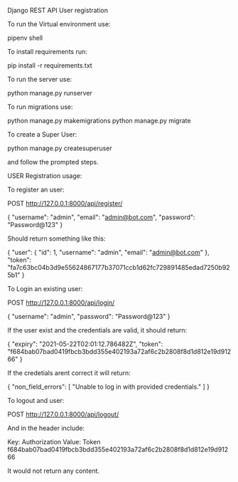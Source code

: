 Django REST API User registration

To run the Virtual environment use:

pipenv shell

To install requirements run:

pip install -r requirements.txt

To run the server use: 

python manage.py runserver

To run migrations use:

python manage.py makemigrations
python manage.py migrate


To create a Super User:

python manage.py createsuperuser

and follow the prompted steps.



USER Registration usage:

To register an user:


POST http://127.0.0.1:8000/api/register/

{
    "username": "admin",
    "email": "admin@bot.com",
    "password": "Password@123"
}

Should return something like this:

{
    "user": {
        "id": 1,
        "username": "admin",
        "email": "admin@bot.com"
    },
    "token": "fa7c63bc04b3d9e55624867177b37071ccb1d62fc729891485edad7250b925b1"
}

To Login an existing user:

POST http://127.0.0.1:8000/api/login/

{
    "username": "admin",
    "password": "Password@123"
}


If the user exist and the credentials are valid, it should return:

{
    "expiry": "2021-05-22T02:01:12.786482Z",
    "token": "f684bab07bad0419fbcb3bdd355e402193a72af6c2b2808f8d1d812e19d91266"
}

If the credetials arent correct it will return:

{
    "non_field_errors": [
        "Unable to log in with provided credentials."
    ]
}

To logout and user:

POST http://127.0.0.1:8000/api/logout/

And in the header include:

Key: Authorization
Value: Token f684bab07bad0419fbcb3bdd355e402193a72af6c2b2808f8d1d812e19d91266

It would not return any content. 